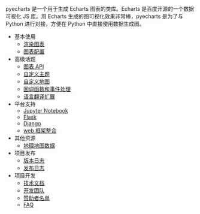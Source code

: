 pyecharts 是一个用于生成 Echarts 图表的类库。Echarts 是百度开源的一个数据可视化 JS 库。用 Echarts 生成的图可视化效果非常棒，pyecharts 是为了与 Python 进行对接，方便在 Python 中直接使用数据生成图。

- 基本使用
  - [渲染图表](zh-cn/prepare)
  - [图表配置](zh-cn/charts)
- 高级话题
  - [图表 API](zh-cn/api)
  - [自定义主题](zh-cn/themes)
  - [自定义地图](zh-cn/customize_map)
  - [回调函数和事件处理](zh-cn/advanced)
  - [语言翻译扩展](zh-cn/translator)
- 平台支持
  - [Jupyter Notebook](zh-cn/jupyter_notebook)
  - [Flask](zh-cn/flask)
  - [Django](zh-cn/django)
  - [web 框架整合](zh-cn/web_integration)
- 其他资源
  - [地理地图数据](zh-cn/datasets)
- 项目发布
  - [版本日志](zh-cn/changelog)
  - [发布日志](zh-cn/release-note/)
- 项目开发
  - [技术文档](zh-cn/technical)
  - [开发团队](zh-cn/team)
  - [赞助者名单](zh-cn/donors)
  - [FAQ](zh-cn/faq)

